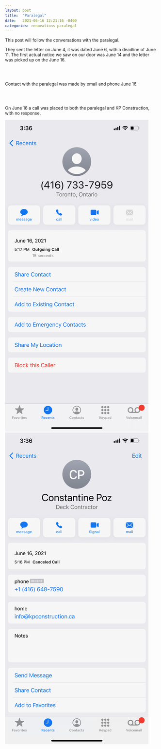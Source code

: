 ```yaml
---
layout: post
title:  "Paralegal"
date:   2021-06-16 12:21:16 -0400
categories: renovations paralegal
---
```

<p>
This post will follow the conversations with the paralegal.
</p>

<p>
They sent the letter on June 4, it was dated June 6, with a deadline of June 11. The first actual notice we saw on our door was June 14 and the letter was picked up on the June 16.
</p>

<object data="/docs/Canada Post - Track a package by tracking number.pdf" width="1000" height="1000" type='application/pdf'></object>
<br><br>

<p>
Contact with the paralegal was made by email and phone June 16.
</p>

<object data="/docs/paralegal-firstemail.pdf" width="1000" height="1000" type='application/pdf'></object>
<br><br>

<p>
On June 16 a call was placed to both the paralegal and KP Construction, with no response.
</p>

<img src="/docs/paralegal-firstcall.jpeg">
<img src="/docs/paralegal-callkp.jpeg">

